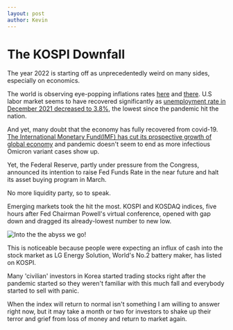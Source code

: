 ```yaml
---
layout: post
author: Kevin
---
```


# The KOSPI Downfall

The year 2022 is starting off as unprecedentedly weird on many sides, especially on economics.

The world is observing eye-popping inflations rates [here](https://www.bloomberg.com/news/articles/2022-01-12/inflation-in-u-s-registers-biggest-annual-gain-since-1982) and [there](https://www.pewresearch.org/fact-tank/2021/11/24/inflation-has-risen-around-the-world-but-the-u-s-has-seen-one-of-the-biggest-increases/). U.S labor market seems to have recovered significantly as [unemployment rate in December 2021 decreased to  3.8%](https://www.bls.gov/news.release/pdf/laus.pdf), the lowest since the pandemic hit the nation. 

And yet, many doubt that the economy has fully recovered from covid-19. [The International Monetary Fund(IMF) has cut its prospective growth of global economy](https://www.aljazeera.com/economy/2022/1/25/recovery-disrupted-imf-cuts-global-economic-growth-forecast) and pandemic doesn't seem to end as more infectious Omicron variant cases show up.

Yet, the Federal Reserve, partly under pressure from the Congress, announced its intention to raise Fed Funds Rate in the near future and halt its asset buying program in March. 

No more liquidity party, so to speak. 

Emerging markets took the hit the most. KOSPI and KOSDAQ indices, five hours after Fed Chairman Powell's virtual conference, opened with gap down and dragged its already-lowest number to new low.

![Into the the abyss we go!](/img/KOSPI_Downfall.png)

This is noticeable because people were expecting an influx of cash into the stock market as LG Energy Solution, World's No.2 battery maker, has listed on KOSPI. 

Many 'civilian' investors in Korea started trading stocks right after the pandemic started so they weren't familiar with this much fall and everybody started to sell with panic. 

When the index will return to normal isn't something I am willing to answer right now, but it may take a month or two for investors to shake up their terror and grief from loss of money and return to market again. 
